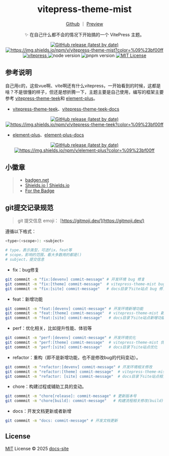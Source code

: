 <h1 align="center">vitepress-theme-mist</h1>

<div align="center">

[Github](https://github.com/docs-site/vitepress-theme-mist) ｜ [Preview](https://docs-site.github.io/site-vitepress/)

✨ 在自己什么都不会的情况下开始搞的一个 VitePress 主题。

</div>

<p align="center">
  <a title="Github release" target="_blank" href="https://github.com/docs-site/vitepress-theme-mist/releases">
    <img alt="GitHub release (latest by date)" src="https://img.shields.io/github/v/release/docs-site/vitepress-theme-mist?logo=github">
  </a>
  <a title="Npm Version" target="_blank" href="https://www.npmjs.com/package/vitepress-theme-mist">
    <img src="https://img.shields.io/npm/v/vitepress-theme-mist?logo=npm&color=%09%23bf00ff" alt="https://img.shields.io/npm/v/vitepress-theme-mist?color=%09%23bf00ff">
  </a>
  <a title="vitepress" target="_blank" href="https://github.com/vuejs/vitepress/releases/tag/v1.6.4">
    <img src="https://badgen.net/static/vitepress/1.6.4/cyan" alt="vitepress">
  </a>
  <img src="https://img.shields.io/badge/v22.16.x-x?logo=node.js&label=node" alt="node version">
  <img src="https://img.shields.io/badge/v10.14.0-x?logo=node.js&label=PNPM" alt="pnpm version">
  <a title="MIT License" target="_blank" href="https://github.com/docs-site/vitepress-theme-mist/blob/master/LICENSE">
    <img src="https://img.shields.io/badge/license-MIT-green.svg" alt="MIT License">
  </a>
</p>

## 参考说明

自己用c的，这些vue啊、vite啊还有什么vitepress，一开始看到的时候，这都是啥？不是很懂的样子，但还是想折腾一下，主题主要是自己使用，编写的框架主要参考 [vitepress-theme-teek](https://github.com/Kele-Bingtang/vitepress-theme-teek)和 [element-plus](https://github.com/element-plus/element-plus)。

- [vitepress-theme-teek](https://github.com/Kele-Bingtang/vitepress-theme-teek)、[vitepress-theme-teek-docs](https://vp.teek.top/)

<p align="center">
  <a title="Github release" target="_blank" href="https://github.com/Kele-Bingtang/vitepress-theme-teek/releases">
    <img alt="GitHub release (latest by date)" src="https://img.shields.io/github/v/release/Kele-Bingtang/vitepress-theme-teek?logo=github">
  </a>
  <a title="Npm Version" target="_blank" href="https://www.npmjs.com/package/vitepress-theme-teek">
    <img src="https://img.shields.io/npm/v/vitepress-theme-teek?logo=npm&color=%09%23bf00ff" alt="https://img.shields.io/npm/v/vitepress-theme-teek?color=%09%23bf00ff">
  </a>
</P>


- [element-plus](https://github.com/element-plus/element-plus)、[element-plus-docs](https://element-plus.org/zh-CN/)

<p align="center">
  <a title="Github release" target="_blank" href="https://github.com/element-plus/element-plus/releases">
    <img alt="GitHub release (latest by date)" src="https://img.shields.io/github/v/release/element-plus/element-plus?logo=github">
  </a>
  <a title="Npm Version" target="_blank" href="https://www.npmjs.com/package/element-plus">
    <img src="https://img.shields.io/npm/v/element-plus?logo=npm&color=%09%23bf00ff" alt="https://img.shields.io/npm/v/element-plus?color=%09%23bf00ff">
  </a>
</P>


## 小徽章

>- [badgen.net](https://badgen.net/)
>- [Shields.io | Shields.io](https://shields.io/)
>- [For the Badge](https://forthebadge.com/)

## git提交记录规范

> git 提交信息 emoji： [https://gitmoji.dev/](https://gitmoji.dev/)

遵循以下格式：

```bash
<type>(<scope>): <subject>

# type，表示类型，可选fix、feat等
# scope，影响的范围，看大多数用的都是()
# subject，提交信息
```

- fix：bug修复

```bash
git commmit -m "fix:[devenv] commit-message" # 开发环境 bug 修复
git commmit -m "fix:[theme] commit-message"  # vitepress-theme-mist bug 修复
git commmit -m "fix:[site] commit-message"   # docs目录下site站点 bug 修复
```

- feat：新增功能

```bash
git commmit -m "feat:[devenv] commit-message" # 开发环境新增功能
git commmit -m "feat:[theme] commit-message"  # vitepress-theme-mist 新增功能
git commmit -m "feat:[site] commit-message"   # docs目录下site站点新增功能
```

- perf：优化相关，比如提升性能、体验等

```bash
git commmit -m "perf:[devenv] commit-message" # 开发环境优化
git commmit -m "perf:[theme] commit-message"  # vitepress-theme-mist 优化
git commmit -m "perf:[site] commit-message"   # docs目录下site站点优化
```

- refactor：重构（即不是新增功能，也不是修改bug的代码变动）。

```bash
git commmit -m "refactor:[devenv] commit-message" # 开发环境相关修改
git commmit -m "refactor:[theme] commit-message"  # vitepress-theme-mist 相关修改
git commmit -m "refactor: [site] commit-message"  # docs目录下site站点相关修改
```
- chore：构建过程或辅助工具的变动。

```bash
git commmit -m "chore[release]: commit-message" # 更新版本号
git commmit -m "chore[build]: commit-message"   # 构建流程相关修改(build)
```

- docs：开发文档更新或者新增

```bash
git commmit -m "docs: commit-message" # 开发文档更新
```

## License

[MIT](https://mit-license.org/) License © 2025 [docs-site](https://github.com/docs-site/)
